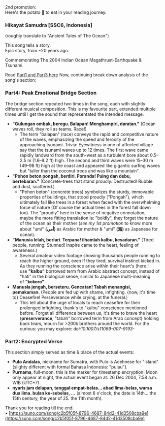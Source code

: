 2nd promotion:  
Here's the potato 🍠 to eat in your reading journey.
### Hikayat Samudra [SSC6, Indonesia] 
(roughly translate to "Ancient Tales of The Ocean")

This song tells a story.  
Epic story, from ~20 years ago.

Commemorating The 2004 Indian Ocean Megathrust-Earthquake & Tsunami.

Read [Part1 and Part3 here](./hikayat_samudra_promo1.md)
Now, continuing break down analysis of the song's section: 
### Part4: Peak Emotional Bridge Section

The bridge section repeated two times in the song, each with slightly different musical composition. This is my favourite part, extended multiple times until I get the sound that representated the intended message.

- **"Gulungan ombak, beregu. Balapan! Menghampiri, daratan."** (Ocean waves roll, they roll as teams. Race!)
    - The term "balapan" (race) conveys the rapid and competitive nature of the waves, emphasizing the speed and ferocity of the approaching tsunami. Trivia: Eyewitness in one of affected village say that the tsunami waves up to 12 times. The first wave came rapidly landward from the south-west as a turbulent bore about 0.5–2.5 m (1.6–8.2 ft) high. The second and third waves were 15–30 m (49–98 ft) high at the coast and appeared like gigantic surfing waves but "taller than the coconut trees and was like a mountain".
- **"Pohon beton pongah, berdiri. Poranda! Puing dan debu, bertebaran."** (Concrete-trees that stand proudly. Destructed! Rubble and dust, scattered.)
    - "Pohon beton" (concrete trees) symbolizes the sturdy, immovable properties of buildings, that stood proudly ("Pongah"), which ultimately fall like trees in a forest when faced with the overwhelming force of nature (Of course the actual trees in the forest fall down too). The "proudly" here in the sense of negative connotation, maybe the more fitting translation is: "boldly", they forget the nature of the ocean as their mother (_see my 1st promotion_ to know more about "umi" **(أمي)** as Arabic for mother & "umi" **(海)** as Japanese for ocean).
- **"Manusia lelah, berlari. Terpana! ilhamlah kalbu, kesadaran."** (Tired people, running. Stunned! Inspire came to the heart, feeling of awareness.)
    - Several amateur video footage showing thousands people running to reach the higher ground, even if they tired, survival instinct kicked in. As they running the conscience arise within their heart's (here I use **"kalbu"** borrowed term from Arabic abstract concept, instead of "hati" in the biological sense, similar to Japanese multi-meaning of **"kokoro"**
- **Manusia jengah, berseteru. Gencatan! Tabah menangisi, pemakaman.** (People are fed up with shame, infighting. {now, it's time to} Ceasefire! Perseverance while crying, at the funeral.)
    - This tell about the urge of locals to reach ceasefire for their prolonged infighting, thank's to "kalbu" conscience mentioned before. Forget all difference between us, it's time to brave the heart (**preserverance**, "tabah" borrowed term from Arab concept) holding back tears, mourn for >200k brothers around the world. For the curious: you may explore: _doi:10.1007/s11069-007-9193-_

### Part2: Encrypted Verse 
This section simply served as time & place of the actual events:
- **Pulo Andalas**, nickname for Sumatra, with Pulo is Acehnese for "island" (slighty different with formal Bahasa Indonesia: "pulau"). 
- **Purnama**, full-moon, this is the marker for timestamp encryption. Moon only appear at night, the actual event began at: 26 Dec 2004, 7:58 a.m. WIB (UTC+7)
- **nyaris jam delapan, tanggal empat-belas… abad lima-belas, warsa dua lima. bulan ke-sebelas, …** (almost 8 o'clock, the date is 14th… the 15th century, the year of 25.  the 11th month). 

Thank you for reading till the end.  
• [https://suno.com/song/c2b5f05f-8796-4687-84d2-41d3508cba9e](https://suno.com/song/c2b5f05f-8796-4687-84d2-41d3508cba9e)
